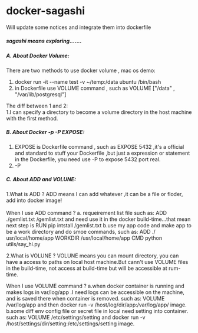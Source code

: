 # docker-sagashi
Will update some notices and integrate them into dockerfile


##### sagashi means exploring.......


##### A. About Docker Volume:
There are two methods to use docker volume ,  mac os demo:<br>
 1. docker run -it --name test -v ~/temp:/data ubuntu /bin/bash <br>
 2. in Dockerfile use VOLUME command , such as VOLUME ["/data" , "/var/lib/postgresql"] 

The diff between 1 and 2:<br>
 1.I can specify a directory to become a volume directory in the host machine with the first method.

##### B. About Docker -p -P EXPOSE:
1. EXPOSE is Dockerfile command , such as EXPOSE 5432 ,it's a official and standard to stuff your Dockerfile ,but just a expression or statement in the Dockerfile, you need use -P to expose 5432 port real.
2. -P

##### C. About ADD and VOLUNE:
1.What is ADD ? ADD means I can add whatever ,it can be a file or floder, add into docker image!<br>
<br>
When I use ADD command ? a. requeirement list file such as: ADD ./gemlist.txt /gemlist.txt  and need use it in the docker build-time...that mean next step is RUN pip intstall /gemlist.txt    b.use my app code and make app to be a work directory and do smoe commands, such as: ADD ./ usr/local/home/app  WORKDIR /usr/local/home/app  CMD python utils/say_hi.py <br>

2.What is VOLUNE ? VOLUNE means you can mount directory, you can have a access to paths on local host machine.But cann't use VOLUME files in the build-time, not access at build-time but will be accessible at rum-time.<br>

When I use VOLUME command ? a.when docker container is running and makes logs in var/log/app .I need logs can be accessible on the machine, and is saved there when container is removed. such as: VOLUME /var/log/app and then docker run -v /host/log/dir/app:/var/log/app/ image.    b.some diff env config file or secret file in local need setting into container. such as: VOLUME /etc/settings/setting  and docker run -v /host/settings/dir/setting:/etc/settings/setting image.
